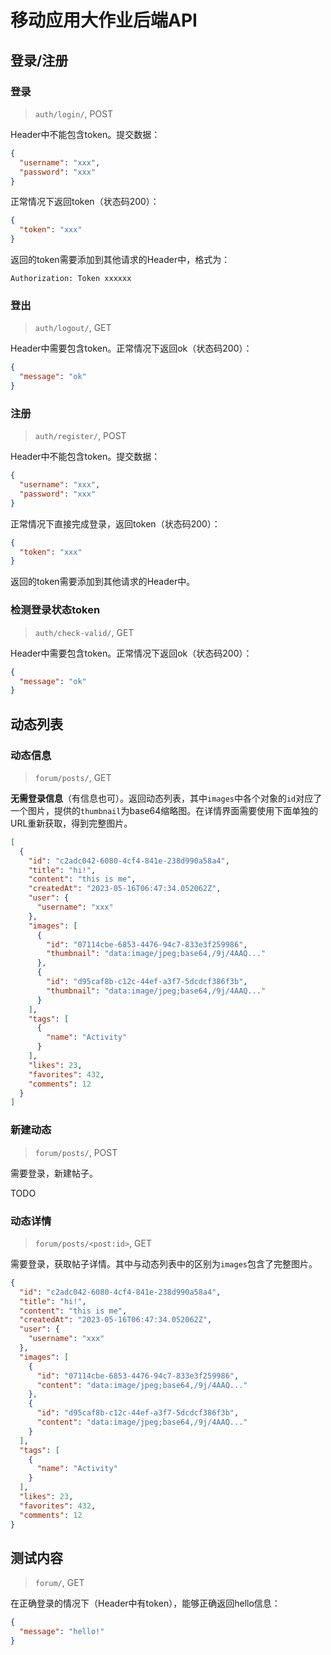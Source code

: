 # 移动应用大作业后端API

## 登录/注册

### 登录

> `auth/login/`, POST

Header中不能包含token。提交数据：
```json
{
  "username": "xxx",
  "password": "xxx"
}
```
正常情况下返回token（状态码200）：
```json
{
  "token": "xxx"
}
```
返回的token需要添加到其他请求的Header中，格式为：
```text
Authorization: Token xxxxxx
```


### 登出

> `auth/logout/`, GET

Header中需要包含token。正常情况下返回ok（状态码200）：

```json
{
  "message": "ok"
}
```


### 注册

> `auth/register/`, POST

Header中不能包含token。提交数据：
```json
{
  "username": "xxx",
  "password": "xxx"
}
```
正常情况下直接完成登录，返回token（状态码200）：
```json
{
  "token": "xxx"
}
```
返回的token需要添加到其他请求的Header中。


### 检测登录状态token

> `auth/check-valid/`, GET

Header中需要包含token。正常情况下返回ok（状态码200）：

```json
{
  "message": "ok"
}
```


## 动态列表

### 动态信息

> `forum/posts/`, GET

**无需登录信息**（有信息也可）。返回动态列表，其中`images`中各个对象的`id`对应了一个图片，提供的`thumbnail`为base64缩略图。在详情界面需要使用下面单独的URL重新获取，得到完整图片。

```json
[
  {
    "id": "c2adc042-6080-4cf4-841e-238d990a58a4",
    "title": "hi!",
    "content": "this is me",
    "createdAt": "2023-05-16T06:47:34.052062Z",
    "user": {
      "username": "xxx"
    },
    "images": [
      {
        "id": "07114cbe-6853-4476-94c7-833e3f259986",
        "thumbnail": "data:image/jpeg;base64,/9j/4AAQ..."
      },
      {
        "id": "d95caf8b-c12c-44ef-a3f7-5dcdcf386f3b",
        "thumbnail": "data:image/jpeg;base64,/9j/4AAQ..."
      }
    ],
    "tags": [
      {
        "name": "Activity"
      }
    ],
    "likes": 23,
    "favorites": 432,
    "comments": 12
  }
]
```

### 新建动态

> `forum/posts/`, POST

需要登录，新建帖子。

TODO


### 动态详情

> `forum/posts/<post:id>`, GET

需要登录，获取帖子详情。其中与动态列表中的区别为`images`包含了完整图片。

```json
{
  "id": "c2adc042-6080-4cf4-841e-238d990a58a4",
  "title": "hi!",
  "content": "this is me",
  "createdAt": "2023-05-16T06:47:34.052062Z",
  "user": {
    "username": "xxx"
  },
  "images": [
    {
      "id": "07114cbe-6853-4476-94c7-833e3f259986",
      "content": "data:image/jpeg;base64,/9j/4AAQ..."
    },
    {
      "id": "d95caf8b-c12c-44ef-a3f7-5dcdcf386f3b",
      "content": "data:image/jpeg;base64,/9j/4AAQ..."
    }
  ],
  "tags": [
    {
      "name": "Activity"
    }
  ],
  "likes": 23,
  "favorites": 432,
  "comments": 12
}
```


## 测试内容

> `forum/`, GET

在正确登录的情况下（Header中有token），能够正确返回hello信息：

```json
{
  "message": "hello!"
}
```

